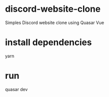 # discord-website-clone
Simples Discord website clone using Quasar Vue


# install dependencies
yarn

# run
quasar dev
